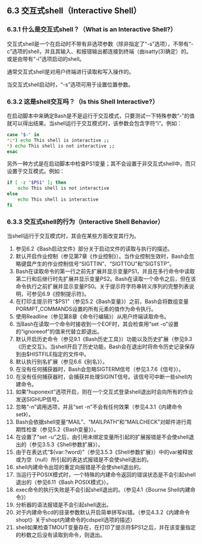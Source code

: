 ## 6.3 交互式shell（Interactive Shell）

### 6.3.1 什么是交互式shell？（What is an Interactive Shell?）

交互式shell是一个在启动时不带有非选项参数（除非指定了“-s”选项），不带有“-c”选项的shell，并且其输入、和报错输出都连接到终端（由isatty(3)确定）的。或是由带有“-i”选项启动的shell。

通常交互式shell是对用户终端进行读取和写入操作的。

当交互式shell启动时，“-s”选项可用于设置位置参数。

### 6.3.2 这是shell交互吗？（Is this Shell Interactive?）

在启动脚本中来确定Bash是不是运行于交互模式，只要测试一下特殊参数“-”的值就可以得出结果。当shell运行于交互模式时，该参数会包含字符“i”。例如：

```bash
case "$-" in
*i*) echo This shell is interactive ;;
*) echo This shell is not interactive ;;
esac
```

另外一种方式是在启动脚本中检查PS1变量；其不会设置于非交互式shell中，而只设置于交互模式。例如：

```bash
if [ -z "$PS1" ]; then
    echo This shell is not interactive
else
    echo This shell is interactive
fi
```

### 6.3.3 交互式shell的行为（Interactive Shell Behavior）

当shell运行于交互模式时，其会在某些方面改变其行为。

1. 参见6.2《Bash启动文件》部分关于启动文件的读取与执行的描述。
2. 默认开启作业控制（参见第7章《作业控制》）。当作业控制生效时，Bash会忽略键盘产生的作业控制信号“SIGTTIN”、“SIGTTOU”和“SIGTSTP”。
3. Bash在读取命令的第一行之前先扩展并显示变量PS1，并且在多行命令中读取第二行和后继行时先扩展并显示变量PS2。Bash在读取一个命令之后，但在该命令执行之前扩展并显示变量PS0。关于提示符字符串转义序列的完整列表说明，可参见6.9《控制提示符》。
4. 在打印主提示符“$PS1”（参见5.2《Bash变量》）之前，Bash会将数组变量PORMPT_COMMANDS设置的所有元素的值作为命令执行。
5. 使用Readline（参见第8章《命令行编辑》）从用户终端读取命令。
6. 当Bash在读取一个命令时接收到一个EOF时，其会检查用“set -o”设置的“ignoreeof”的值来代替立即退出。
7. 默认开启历史命令（参见9.1《Bash历史工具》）功能以及历史扩展（参见9.3《历史交互》。当shell开启了历史功能，Bash会在退出时将命令历史记录保存到由$HISTFILE指定的文件中。
8. 默认执行别名扩展（参见6.6《别名》）。
9. 在没有任何捕获器时，Bash会忽略SIGTERM信号（参见3.7.6《信号》）。
10. 在没有任何捕获器时，会捕获并处理SIGINT信号。该信号可中断一些shell内建命令。
11. 如果“huponexit”选项开启，则在一个交互式登录shell退出时会向所有的作业发送SIGHUP信号。
12. 忽略“-n”调用选项，并且“set -n”不会有任何效果（参见4.3.1《内建命令set》）。
13. Bash会依据shell变量“MAIL”、“MAILPATH”和“MAILCHECK”对邮件进行周期性检查（参见5.2《Bash变量》）。
14. 在设置了“set -u”之后，由引用未绑定变量所引起的扩展报错是不会使shell退出的（参见3.5.3《Shell参数扩展》）。
15. 由于在表达式“${var:?word}”（参见3.5.3《Shell参数扩展》）中的var被释放或为空（null）所引起的表达式报错是不会使shell退出的。
16. shell内建命令出现的重定向报错是不会使shell退出的。
17. 当运行于POSIX模式时，一个特殊的内建命令返回的错误状态是不会引起shell退出的（参见6.11《Bash POSIX模式》）。
18. exec命令的执行失败是不会引起shell退出的。（参见4.1《Bourne Shell内建命令》）
19. 分析器的语法报错是不会引起shell退出。
20. 对于内建命令cd的目录参数默认开启简单拼写纠错。（参见4.3.2《内建命令shopt》关于shopt内建命令的cdspell选项的描述）
21. shell如果检查TMOUT变量存在，在打印了提示符$PS1之后，并在该变量指定的秒数之后没有读取到命令，则退出。